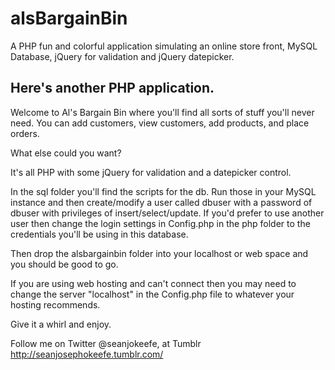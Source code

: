 # alsBargainBin

A PHP fun and colorful application simulating an online store front, MySQL Database, jQuery for validation and jQuery datepicker.

## Here's another PHP application.

Welcome to Al's Bargain Bin where you'll find all sorts of stuff you'll never need. You can add customers, view customers, 
add products, and place orders.

What else could you want?

It's all PHP with some jQuery for validation and a datepicker control.

In the sql folder you'll find the scripts for the db. Run those in your MySQL instance and then create/modify a user called dbuser with a password of dbuser with privileges of insert/select/update. If you'd prefer to use another user then change the login settings in Config.php in the php folder to the credentials you'll be using in this database.

Then drop the alsbargainbin folder into your localhost or web space and you should be good to go. 

If you are using web hosting and can't connect then you may need to change the server "localhost" in the Config.php file to whatever your hosting recommends.

Give it a whirl and enjoy.

Follow me on Twitter 			@seanjokeefe,
at Tumblr						http://seanjosephokeefe.tumblr.com/